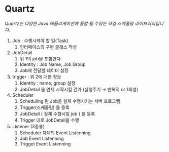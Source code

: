 # Quartz

*Quartz는 다양한 Java 애플리케이션에 통합 될 수있는 작업 스케줄링 라이브러리입니다.*

1. Job : 수행시켜야 할 일(Task)
    1. 인터페이스의 구현 클래스 작성
2. JobDetail 
    1. 위 1의 job을 포함한다.
    2. Identity : Job Name, Job Group
    3. Job에 전달할 데이터 설정
3. trigger : 위 2에 대한 정보
    1. Identity : name, group 설정
    2. JobDetail 을 언제 시작시킬 건가 (실행주기 → 반복적 or 1회성)
4. Scheduler
    1. Scheduling 된 Job을 실제 수행시키는 서버 프로그램
    2. Trigger(스케줄링) 를 등록
    3. JobDetail ( 실제 수행시킬 job ) 을 등록
    4. Trigger 대로 JobDetail을 수행
5. Listener (3종류)
    1. Scheduler 자체의 Event Listenning
    2. Job Event Listenning
    3. Trigget Event Listenning
